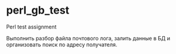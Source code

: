 # perl_gb_test
Perl test assignment

Выполнить разбор файла почтового лога, залить данные в БД и организовать поиск по адресу получателя.

